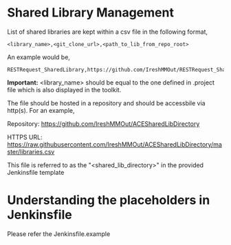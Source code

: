 # Shared Library Management

List of shared libraries are kept within a csv file in the following format,
```
<library_name>,<git_clone_url>,<path_to_lib_from_repo_root>
```
An example would be,
```
RESTRequest_SharedLibrary,https://github.com/IreshMMOut/RESTRequest_SharedLib.git,/
```
**Important:** <library_name> should be equal to the one defined in .project file which is also displayed in the toolkit.

The file should be hosted in a repository and should be accessbile via http(s). For an example,

Repository: https://github.com/IreshMMOut/ACESharedLibDirectory

HTTPS URL: https://raw.githubusercontent.com/IreshMMOut/ACESharedLibDirectory/master/libraries.csv

This file is referred to as the  "<shared_lib_directory>" in the provided Jenkinsfile template
# Understanding the placeholders in Jenkinsfile
Please refer the Jenkinsfile.example